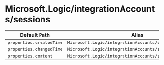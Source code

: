 # Microsoft.Logic/integrationAccounts/sessions

| Default Path | Alias |
|---|---|
| `properties.createdTime` | `Microsoft.Logic/integrationAccounts/sessions/createdTime` |
| `properties.changedTime` | `Microsoft.Logic/integrationAccounts/sessions/changedTime` |
| `properties.content` | `Microsoft.Logic/integrationAccounts/sessions/content` |

